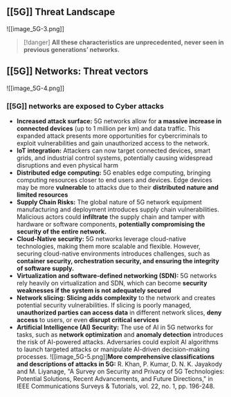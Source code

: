 ## [[5G]] Threat Landscape
![[image_5G-3.png]]
> [!danger] **All these characteristics are unprecedented, never seen in previous generations’ networks.**
## [[5G]] Networks: Threat vectors
![[image_5G-4.png]]
### [[5G]] networks are exposed to Cyber attacks
- **Increased attack surface:** 5G networks allow for **a massive increase in connected devices** (up to 1 million per km) and data traffic. This expanded attack presents more opportunities for cybercriminals to exploit vulnerabilities and gain unauthorized access to the network.
- **IoT integration:** Attackers can now target connected devices, smart grids, and industrial control systems, potentially causing widespread disruptions and even physical harm
- **Distributed edge computing:** 5G enables edge computing, bringing computing resources closer to end users and devices. Edge devices may be more **vulnerable** to attacks due to their **distributed nature and limited resources**
- **Supply Chain Risks:** The global nature of 5G network equipment manufacturing and deployment introduces supply chain vulnerabilities. Malicious actors could **infiltrate** the supply chain and tamper with hardware or software components, **potentially compromising the security of the entire network.**
- **Cloud-Native security:** 5G networks leverage cloud-native technologies, making them more scalable and flexible. However, securing cloud-native environments introduces challenges, such as **container security, orchestration security, and ensuring the integrity of software supply.**
- **Virtualization and software-defined networking (SDN):** 5G networks rely heavily on virtualization and SDN, which can become **security weaknesses if the system is not adequately secured**
- **Network slicing: Slicing adds complexity** to the network and creates potential security vulnerabilities. If slicing is poorly managed, **unauthorized parties can access data** in different network slices, **deny access** to users, or even **disrupt critical services**
- **Artificial Intelligence (AI) Security:** The use of AI in 5G networks for tasks, such as **network optimization** and **anomaly detection** introduces the risk of AI-powered attacks. Adversaries could exploit AI algorithms to launch targeted attacks or manipulate AI-driven decision-making processes.
![[image_5G-5.png]]**More comprehensive classifications and descriptions of attacks in 5G:** R. Khan, P. Kumar, D. N. K. Jayakody and M. Liyanage, "A Survey on Security and Privacy of 5G Technologies: Potential Solutions, Recent Advancements, and Future Directions," in IEEE Communications Surveys & Tutorials, vol. 22, no. 1, pp. 196-248.